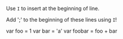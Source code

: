 Use `I` to insert at the beginning of line.

Add ';' to the beginning of these lines using `I`!

var foo = 1
var bar = 'a'
var foobar = foo + bar
